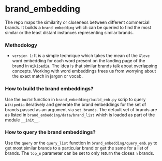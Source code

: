 # brand_embedding

The repo maps the similarity or closeness between different commercial brands. It builds a `brand embedding` which can 
be queried to find the most similar or the least distant instances representing similar brands.

### Methodology ###

* `version 1`: It is a simple technique which takes the mean of the `Glove` word embedding for each word present on the 
landing page of the brand in `Wikipedia`. The idea is that similar brands talk about overlapping concepts. Working
with word embeddings frees us from worrying about the exact match in jargon or vocab.

### How to build the brand embeddings? ### 

Use the `build` function in `brand_embedding/build_emb.py` scrip to query `Wikipedia` iteratively and generate the 
brand embeddings for the set of brands passed as an argument via `set_brands`. 
The default set of brands are as listed in `brand_embedding/data/brand_list` which is loaded as part of the module 
`__init__`.

### How to query the brand embeddings? ### 

Use the `query` or the `query_list` function in `brand_embedding/query_emb.py` to get most similar brands to a 
particular brand or get the same for a list of brands. The `top_n` parameter can be set to only return the closes `n` 
brands.